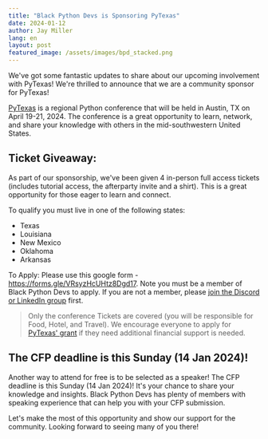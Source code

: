 ```yaml
---
title: "Black Python Devs is Sponsoring PyTexas"
date: 2024-01-12
author: Jay Miller
lang: en
layout: post
featured_image: /assets/images/bpd_stacked.png
---
```


We've got some fantastic updates to share about our upcoming involvement with PyTexas! We're thrilled to announce that we are a community sponsor for PyTexas!

[PyTexas](https://www.pytexas.org/2024/) is a regional Python conference that will be held in Austin, TX on April 19-21, 2024. The conference is a great opportunity to learn, network, and share your knowledge with others in the mid-southwestern United States.

## Ticket Giveaway:

As part of our sponsorship, we've been given 4 in-person full access tickets (includes tutorial access, the afterparty invite and a shirt). This is a great opportunity for those eager to learn and connect.

To qualify you must live in one of the following states:

- Texas
- Louisiana
- New Mexico
- Oklahoma
- Arkansas

To Apply: Please use this google form - https://forms.gle/VRsyzHcUHtz8Dgd17. Note you must be a member of Black Python Devs to apply. If you are not a member, please [join the Discord or LinkedIn group](https://blackpythondevs.github.io/community/) first.

> Only the conference Tickets are covered (you will be responsible for Food, Hotel, and Travel). We encourage everyone to apply for [PyTexas' grant](https://www.pytexas.org/2024/attend/#grants) if they need additional financial support is needed.

## The CFP deadline is this Sunday (14 Jan 2024)!

Another way to attend for free is to be selected as a speaker! The CFP deadline is this Sunday (14 Jan 2024)! It's your chance to share your knowledge and insights. Black Python Devs has plenty of members with speaking experience that can help you with your CFP submission.

Let's make the most of this opportunity and show our support for the community. Looking forward to seeing many of you there!
